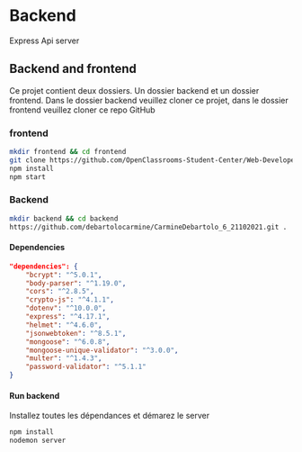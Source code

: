 # Backend
Express Api server

## Backend and frontend
Ce projet contient deux dossiers. Un dossier backend et un dossier frontend.
Dans le dossier backend veuillez cloner ce projet, dans le dossier frontend veuillez cloner ce repo GitHub

### frontend
```bash
mkdir frontend && cd frontend
git clone https://github.com/OpenClassrooms-Student-Center/Web-Developer-P6.git .
npm install
npm start
```
### Backend
```bash
mkdir backend && cd backend
https://github.com/debartolocarmine/CarmineDebartolo_6_21102021.git .

```

#### Dependencies

```json
"dependencies": {
    "bcrypt": "^5.0.1",
    "body-parser": "^1.19.0",
    "cors": "^2.8.5",
    "crypto-js": "^4.1.1",
    "dotenv": "^10.0.0",
    "express": "^4.17.1",
    "helmet": "^4.6.0",
    "jsonwebtoken": "^8.5.1",
    "mongoose": "^6.0.8",
    "mongoose-unique-validator": "^3.0.0",
    "multer": "^1.4.3",
    "password-validator": "^5.1.1"
}
```

#### Run backend

Installez toutes les dépendances et démarez le server
```bash
npm install
nodemon server
```

